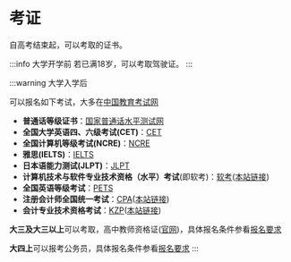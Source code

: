 # 考证

自高考结束起，可以考取的证书。

:::info 大学开学前
若已满18岁，可以考取驾驶证。
:::

:::warning 大学入学后

可以报名如下考试，大多在[中国教育考试网](https://www.neea.edu.cn/)

- **普通话等级证书**：[国家普通话水平测试网](https://www.cltt.org/)
- **全国大学英语四、六级考试(CET)**：[CET](https://cet.neea.edu.cn/)
- **全国计算机等级考试(NCRE)**：[NCRE](https://ncre.neea.edu.cn/)
- **雅思(IELTS)**：[IELTS](https://ielts-main.neea.cn/)
- **日本语能力测试(JLPT)**：[JLPT](https://jlpt-main.neea.cn/)
- **计算机技术与软件专业技术资格（水平）考试**(即软考)：[软考](https://www.ruankao.org.cn/)([本站链接](./ruankao-high-lv))
- **全国英语等级考试**：[PETS](https://pets.neea.edu.cn/)
- **注册会计师全国统一考试**：[CPA](https://www.cicpa.org.cn/)([本站链接](./cpa))
- **会计专业技术资格考试**：[KZP](http://kzp.mof.gov.cn/)([本站链接](./kzp))

**大三及大三以上**可以考取，高中教师资格证([官网](https://ntce.neea.edu.cn/html1/folder/1507/1076-1.htm))，具体报名条件参看[报名要求](./ntce#要求)

**大四上**可以报考公务员，具体报名条件参看[报名要求](./gwy)
:::
